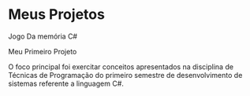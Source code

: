 # Meus Projetos
 Jogo Da memória C#

Meu Primeiro Projeto

O foco principal foi exercitar conceitos apresentados na disciplina de Técnicas de Programação do primeiro semestre de desenvolvimento de sistemas referente a linguagem C#. 
